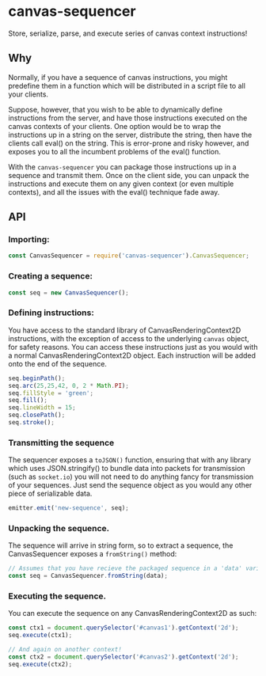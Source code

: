 # canvas-sequencer

Store, serialize, parse, and execute series of canvas context instructions!

## Why

Normally, if you have a sequence of canvas instructions, you might predefine
them in a function which will be distributed in a script file to all your
clients. 

Suppose, however, that you wish to be able to dynamically define instructions
from the server, and have those instructions executed on the canvas contexts of
your clients. One option would be to wrap the instructions up in a string on the
server, distribute the string, then have the clients call eval() on the string.
This is error-prone and risky however, and exposes you to all the incumbent
problems of the eval() function.

With the `canvas-sequencer` you can package those instructions up in a sequence
and transmit them. Once on the client side, you can unpack the instructions and
execute them on any given context (or even multiple contexts), and all the
issues with the eval() technique fade away.

## API

### Importing:

```javascript
const CanvasSequencer = require('canvas-sequencer').CanvasSequencer;
```

### Creating a sequence:

```javascript
const seq = new CanvasSequencer();
```

### Defining instructions:

You have access to the standard library of CanvasRenderingContext2D
instructions, with the exception of access to the underlying `canvas` object,
for safety reasons. You can access these instructions just as you would with a
normal CanvasRenderingContext2D object. Each instruction will be added onto the
end of the sequence.

```javascript
seq.beginPath();
seq.arc(25,25,42, 0, 2 * Math.PI);
seq.fillStyle = 'green';
seq.fill();
seq.lineWidth = 15;
seq.closePath();
seq.stroke();
```

### Transmitting the sequence

The sequencer exposes a `toJSON()` function, ensuring that with any library
which uses JSON.stringify() to bundle data into packets for transmission (such
as `socket.io`) you will not need to do anything fancy for transmission of your
sequences. Just send the sequence object as you would any other piece of
serializable data.

```javascript
emitter.emit('new-sequence', seq);
```

### Unpacking the sequence.

The sequence will arrive in string form, so to extract a sequence, the
CanvasSequencer exposes a `fromString()` method:

```javascript
// Assumes that you have recieve the packaged sequence in a 'data' variable.
const seq = CanvasSequencer.fromString(data);
```

### Executing the sequence.

You can execute the sequence on any CanvasRenderingContext2D as such:

```javascript
const ctx1 = document.querySelector('#canvas1').getContext('2d');
seq.execute(ctx1);

// And again on another context!
const ctx2 = document.querySelector('#canvas2').getContext('2d');
seq.execute(ctx2);
```

